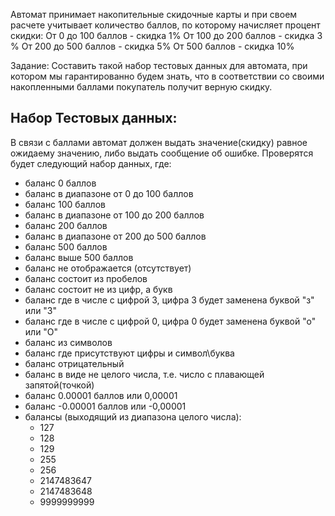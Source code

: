 Автомат принимает накопительные скидочные карты и при своем расчете учитывает количество баллов, по которому начисляет процент скидки: От 0 до 100 баллов - скидка 1% От 100 до 200 баллов - скидка 3 % От 200 до 500 баллов - скидка 5% От 500 баллов - скидка 10%

Задание: Составить такой набор тестовых данных для автомата, при котором мы гарантированно будем знать, что в соответствии со своими накопленными баллами покупатель получит верную скидку.

Набор Тестовых данных:
- 
В связи с баллами автомат должен выдать значение(скидку) равное ожидаему значению, либо выдать сообщение об ошибке.
Проверятся будет следующий набор данных, где:
- баланс 0 баллов
- баланс в диапазоне от 0 до 100 баллов
- баланс 100 баллов
- баланс в диапазоне от 100 до 200 баллов
- баланс 200 баллов
- баланс в диапазоне от 200 до 500 баллов
- баланс 500 баллов
- баланс выше 500 баллов
- баланс не отображается (отсутствует)
- баланс состоит из пробелов
- баланс состоит не из цифр, а букв
- баланс где в числе с цифрой 3, цифра 3 будет заменена буквой "з" или "З"
- баланс где в числе с цифрой 0, цифра 0 будет заменена буквой "о" или "О"
- баланс из символов
- баланс где присутствуют цифры и символ\буква
- баланс отрицательный
- баланс в виде не целого числа, т.е. число с плавающей запятой(точкой)
- баланс 0.00001 баллов или 0,00001
- баланс -0.00001 баллов или -0,00001
- балансы (выходящий из диапазона целого числа):
    - 127
    - 128
    - 129
    - 255
    - 256
    - 2147483647
    - 2147483648
    - 9999999999
